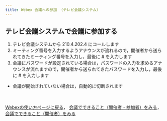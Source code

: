 ```yaml
---
title: Webex 会議への参加 （テレビ会議システム）
---
```


## テレビ会議システムで会議に参加する

1. テレビ会議システムから 210.4.202.4 にコールします
1. ミーティング番号を入力するようアナウンスが流れるので，開催者から送られてきたミーティング番号を入力し，最後に # を入力します
1. 会議にパスワードが設定されている場合は，パスワードの入力を求めるアナウンスが流れますので，開催者から送られてきたパスワードを入力し，最後に # を入力します
* 会議が開始されていない場合は，自動的に切断されます





<br>
<br>
<a href="index" target="_blank">Webexの使い方ページに戻る</a>，
<a href="do_meeting_vc" target="_blank">会議でできること（開催者・参加者）をみる</a>，
<a href="do_meeting_vc_host" target="_blank">会議でできること（開催者）をみる</a>
